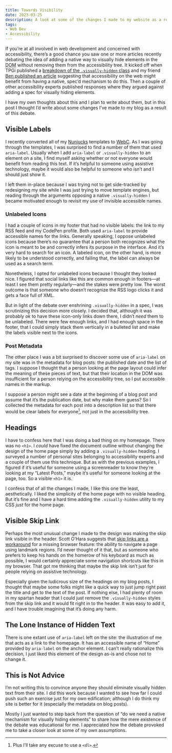 ```yaml
---
title: Towards Visibility
date: 2023-03-25
description: A look at some of the changes I made to my website as a result of the debate surrounding the need for a native “.visually-hidden” mechanism.
tags:
- Web Dev
- Accessibility
---
```


If you’re at all involved in web development and concerned with accessibility, there’s a good chance you saw one or more articles recently debating the idea of adding a native way to visually hide elements in the <abbr title="Document Object Model">DOM</abbr> without removing them from the accessibility tree. It kicked off when TPGi published a [breakdown of the `.visually-hidden` class](https://www.tpgi.com/the-anatomy-of-visually-hidden/) and my friend [Ben published an article](https://benmyers.dev/blog/native-visually-hidden/) suggesting that accessibility on the web might benefit from having a native, spec’d mechanism to do this. Then a couple of other accessibility experts published responses where they argued against adding a spec for visually hiding elements.
<!-- excerpt -->

I have my own thoughts about this and I plan to write about them, but in this post I thought I’d write about some changes I’ve made to my blog as a result of this debate.

## Visible Labels

I recently converted all of my [Nunjucks](https://mozilla.github.io/nunjucks/) templates to [WebC](https://github.com/11ty/webc). As I was going through the templates, I was surprised to find a number of them that used `aria-label`. Usually when I add `aria-label` or `.visually-hidden` to an element on a site, I find myself asking whether or not everyone would benefit from reading this text. If it’s helpful to someone using assistive technology, maybe it would also be helpful to someone who isn’t and I should just show it.

I left them in-place because I was trying not to get side-tracked by redesigning my site while I was just trying to move template engines, but reading through the arguments opposing a native `.visually-hidden` I became motivated enough to revisit my use of invisible accessible names.

### Unlabeled Icons

I had a couple of icons in my footer that had no visible labels: the link to my RSS feed and my CodePen profile. Both used `aria-label` to provide accessible names for the links. Generally speaking, I oppose unlabeled icons because there’s no guarantee that a person both recognizes what the icon is meant to be and correctly infers its purpose in the interface. And it’s very hard to search for an icon. A labeled icon, on the other hand, is more likely to be understood correctly, and failing that, the label can always be used as a search term.

Nonetheless, I opted for unlabeled icons because I thought they looked nice. I figured that social links like this are common enough in footers—at least I see them pretty regularly—and the stakes were pretty low. The worst outcome is that someone who doesn’t recognize the RSS logo clicks it and gets a face full of XML.

But in light of the debate over enshrining `.visually-hidden` in a spec, I was scrutinizing this decision more closely. I decided that, although it was probably _ok_ to have these icon-only links down there, I didn’t _need_ them to be unlabeled. There were few enough links, and I had enough space in the footer, that I could simply stack them vertically in a bulleted list and make the labels visible next to the icons.

### Post Metadata 

The other place I was a bit surprised to discover some use of `aria-label` on my site was in the metadata for blog posts: the published date and the list of tags. I suppose I thought that a person looking at the page layout could infer the meaning of these pieces of text, but that their location in the DOM was insufficient for a person relying on the accessibility tree, so I put accessible names in the markup.

I suppose a person might see a date at the beginning of a blog post and assume that it’s the publication date, but why make them guess? So I collected the metadata for each post into a description list so that there would be clear labels for everyone[^1], not just in the accessibility tree.

## Headings

I have to confess here that I was doing a bad thing on my homepage. There was no `<h1>`. I *could* have fixed the document outline without changing the design of the home page simply by adding a `.visually-hidden` heading. I surveyed a number of personal sites belonging to accessibility experts and a couple of them use this technique. But as with the previous examples, I figured if it’s useful for someone using a screenreader to know they’re looking at my “Latest Posts,” maybe it’s useful for someone looking at the page, too. So a visible `<h1>` it is.

I confess that of all the changes I made, I like this one the least, aesthetically. I liked the simplicity of the home page with no visible heading. But it’s fine and I have a hard time adding the `.visually-hidden` utility to my CSS *just* for the home page.

## Visible Skip Link

Perhaps the most unusual change I made to the design was making the skip link visible in the header. Scott O’Hara suggests that [skip links are a workaround](https://www.scottohara.me/blog/2023/03/21/visually-hidden-hack.html) for a missing browser feature: the ability to navigate a page using landmark regions. I’d never thought of it that, but as someone who prefers to keep his hands on the homerow of his keyboard as much as possible, I would certainly appreciate some navigation shortcuts like this in my browser. That got me thinking that maybe the skip link isn’t just for people relying on assistive technology.

Especially given the ludicrous size of the headings on my blog posts, I thought that maybe some folks might like a quick way to just jump right past the title and get to the text of the post. If nothing else, I had plenty of room in my spartan header that I could just remove the `.visually-hidden` styles from the skip link and it would fit right in to the header. It was easy to add it, and I have trouble imagining that it’s doing any harm.

## The Lone Instance of Hidden Text

There is one extant use of `aria-label` left on the site: the illustration of me that acts as a link to the homepage. It has an accessible name of “Home” provided by `aria-label` on the anchor element. I can’t really rationalize this decision, I just liked this element of the design as-is and chose not to change it.

## This is Not Advice

I’m not writing this to convince anyone they should eliminate visually hidden text from their site. I did this work because I wanted to see how far I could push such an exercise just for my own edification; although I do think my site is better for it (especially the metadata on blog posts).

Mostly I just wanted to step back from the question of “do we need a native mechanism for visually hiding elements” to share how the mere existence of the debate was educational for me. I appreciated how the debate provoked me to take a closer look at some of my own assumptions.

[^1]: Plus I’ll take any excuse to use a `<dl>`.
